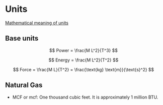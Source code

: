 # Units

[Mathematical meaning of units](https://mathoverflow.net/a/402515)


## Base units

$$
Power = \frac{M L^2}{T^3}
$$


$$
Energy = \frac{M L^2}{T^2}
$$

$$
Force = \frac{M L}{T^2} = \frac{\text{kg} \text{m}}{\text{s}^2}
$$



## Natural Gas

- MCF or mcf: One thousand cubic feet. It is approximately 1 million BTU.
